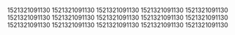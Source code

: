 1521321091130
1521321091130
1521321091130
1521321091130
1521321091130
1521321091130
1521321091130
1521321091130
1521321091130
1521321091130
1521321091130
1521321091130
1521321091130
1521321091130
1521321091130
